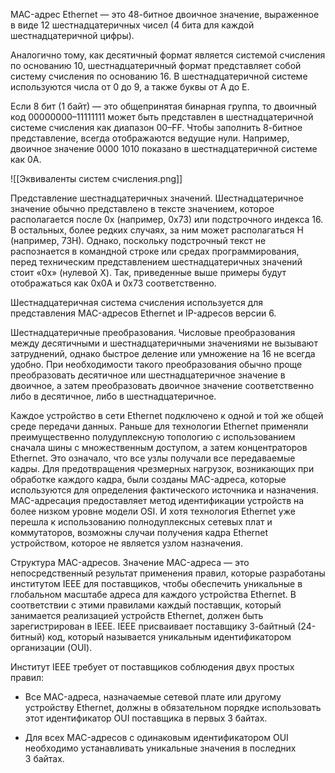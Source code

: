 MAC-адрес Ethernet — это 48-битное двоичное значение, выраженное в виде 12 шестнадцатеричных чисел (4 бита для каждой шестнадцатеричной цифры).

Аналогично тому, как десятичный формат является системой счисления по основанию 10, шестнадцатеричный формат представляет собой систему счисления по основанию 16. В шестнадцатеричной системе используются числа от 0 до 9, а также буквы от A до Е.

Если 8 бит (1 байт) — это общепринятая бинарная группа, то двоичный код 00000000–11111111 может быть представлен в шестнадцатеричной системе счисления как диапазон 00–FF. Чтобы заполнить 8-битное представление, всегда отображаются ведущие нули. Например, двоичное значение 0000 1010 показано в шестнадцатеричной системе как 0A.

![[Эквиваленты систем счисления.png]]

Представление шестнадцатеричных значений. Шестнадцатеричное значение обычно представлено в тексте значением, которое располагается после 0x (например, 0x73) или подстрочного индекса 16. В остальных, более редких случаях, за ним может располагаться H (например, 73H). Однако, поскольку подстрочный текст не распознается в командной строке или средах программирования, перед техническим представлением шестнадцатеричных значений стоит «0x» (нулевой Х). Так, приведенные выше примеры будут отображаться как 0x0A и 0x73 соответственно.

Шестнадцатеричная система счисления используется для представления MAC-адресов Ethernet и IP-адресов версии 6.

Шестнадцатеричные преобразования. Числовые преобразования между десятичными и шестнадцатеричными значениями не вызывают затруднений, однако быстрое деление или умножение на 16 не всегда удобно. При необходимости такого преобразования обычно проще преобразовать десятичное или шестнадцатеричное значение в двоичное, а затем преобразовать двоичное значение соответственно либо в десятичное, либо в шестнадцатеричное.

Каждое устройство в сети Ethernet подключено к одной и той же общей среде передачи данных. Раньше для технологии Ethernet применяли преимущественно полудуплексную топологию с использованием сначала шины с множественным доступом, а затем концентраторов Ethernet. Это означало, что все узлы получали все передаваемые кадры. Для предотвращения чрезмерных нагрузок, возникающих при обработке каждого кадра, были созданы MAC-адреса, которые используются для определения фактического источника и назначения. MAC-адресация предоставляет метод идентификации устройств на более низком уровне модели OSI. И хотя технология Ethernet уже перешла к использованию полнодуплексных сетевых плат и коммутаторов, возможны случаи получения кадра Ethernet устройством, которое не является узлом назначения.

Структура MAC-адресов. Значение MAC-адреса — это непосредственный результат применения правил, которые разработаны институтом IEEE для поставщиков, чтобы обеспечить уникальные в глобальном масштабе адреса для каждого устройства Ethernet. В соответствии с этими правилами каждый поставщик, который занимается реализацией устройств Ethernet, должен быть зарегистрирован в IEEE. IEEE присваивает поставщику 3-байтный (24-битный) код, который называется уникальным идентификатором организации (OUI).

Институт IEEE требует от поставщиков соблюдения двух простых правил:

- Все MAC-адреса, назначаемые сетевой плате или другому устройству Ethernet, должны в обязательном порядке использовать этот идентификатор OUI поставщика в первых 3 байтах.

- Для всех MAC-адресов с одинаковым идентификатором OUI необходимо устанавливать уникальные значения в последних 3 байтах.